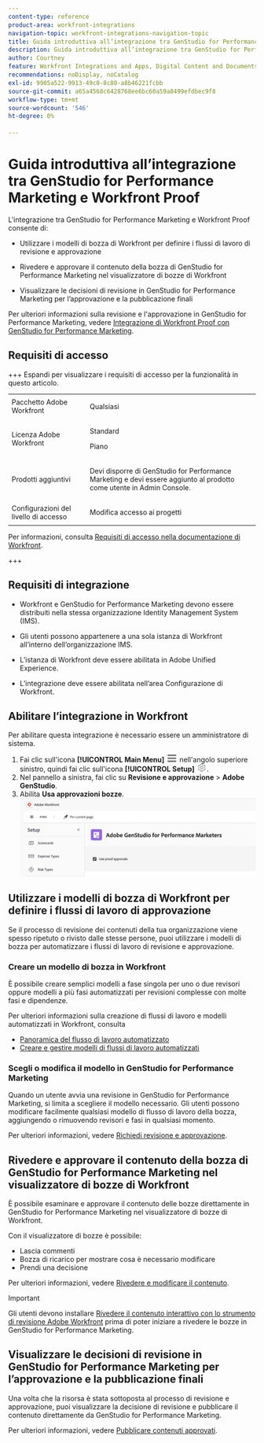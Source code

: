 ```yaml
---
content-type: reference
product-area: workfront-integrations
navigation-topic: workfront-integrations-navigation-topic
title: Guida introduttiva all’integrazione tra GenStudio for Performance Marketing e Workfront Proof
description: Guida introduttiva all’integrazione tra GenStudio for Performance Marketing e Workfront Proof
author: Courtney
feature: Workfront Integrations and Apps, Digital Content and Documents
recommendations: noDisplay, noCatalog
exl-id: 9905a522-9913-49c0-8c80-a8b46221fcbb
source-git-commit: a65a4568c6428768ee6bc60a59a8499efdbec9f8
workflow-type: tm+mt
source-wordcount: '546'
ht-degree: 0%

---
```


# Guida introduttiva all’integrazione tra GenStudio for Performance Marketing e Workfront Proof

L&#39;integrazione tra GenStudio for Performance Marketing e Workfront Proof consente di:

* Utilizzare i modelli di bozza di Workfront per definire i flussi di lavoro di revisione e approvazione

* Rivedere e approvare il contenuto della bozza di GenStudio for Performance Marketing nel visualizzatore di bozze di Workfront

* Visualizzare le decisioni di revisione in GenStudio for Performance Marketing per l’approvazione e la pubblicazione finali

Per ulteriori informazioni sulla revisione e l&#39;approvazione in GenStudio for Performance Marketing, vedere [Integrazione di Workfront Proof con GenStudio for Performance Marketing](https://experienceleague.adobe.com/it/docs/genstudio-for-performance-marketing/user-guide/approve/proof-integration).


## Requisiti di accesso

+++ Espandi per visualizzare i requisiti di accesso per la funzionalità in questo articolo.

<table style="table-layout:auto"> 
 <col> 
 <col> 
 <tbody> 
 <tr> 
   <td role="rowheader">Pacchetto Adobe Workfront</td> 
   <td> 
   <p>Qualsiasi</p> 
   </td> 
  </tr> 
  <tr> 
   <td role="rowheader">Licenza Adobe Workfront</td> 
   <td> 
   <p>Standard </p> 
   <p>Piano </p></td> 
  </tr> 
  <tr> 
   <td role="rowheader">Prodotti aggiuntivi</td> 
   <td> 
   <p> Devi disporre di GenStudio for Performance Marketing e devi essere aggiunto al prodotto come utente in Admin Console. </p> </td> 
  </tr> 
  <tr> 
   <td role="rowheader">Configurazioni del livello di accesso</td> 
   <td> <p>Modifica accesso ai progetti</p> </td> 
  </tr> 
 </tbody> 
</table>

Per informazioni, consulta [Requisiti di accesso nella documentazione di Workfront](/help/quicksilver/administration-and-setup/add-users/access-levels-and-object-permissions/access-level-requirements-in-documentation.md).

+++


## Requisiti di integrazione

* Workfront e GenStudio for Performance Marketing devono essere distribuiti nella stessa organizzazione Identity Management System (IMS).

* Gli utenti possono appartenere a una sola istanza di Workfront all’interno dell’organizzazione IMS.

* L’istanza di Workfront deve essere abilitata in Adobe Unified Experience.

* L’integrazione deve essere abilitata nell’area Configurazione di Workfront.


## Abilitare l’integrazione in Workfront

Per abilitare questa integrazione è necessario essere un amministratore di sistema.

1. Fai clic sull&#39;icona **[!UICONTROL Main Menu]** ![Main Menu](/help/_includes/assets/main-menu-icon-left-nav.png) nell&#39;angolo superiore sinistro, quindi fai clic sull&#39;icona **[!UICONTROL Setup]** ![Setup](/help/_includes/assets/gear-icon-setup.png).
1. Nel pannello a sinistra, fai clic su **Revisione e approvazione** > **Adobe GenStudio**.
1. Abilita **Usa approvazioni bozze**.
   ![abilitare la verifica per l&#39;impostazione di GenStudio](assets/enable-proofing-gs.png)

## Utilizzare i modelli di bozza di Workfront per definire i flussi di lavoro di approvazione

Se il processo di revisione dei contenuti della tua organizzazione viene spesso ripetuto o rivisto dalle stesse persone, puoi utilizzare i modelli di bozza per automatizzare i flussi di lavoro di revisione e approvazione.

### Creare un modello di bozza in Workfront

È possibile creare semplici modelli a fase singola per uno o due revisori oppure modelli a più fasi automatizzati per revisioni complesse con molte fasi e dipendenze.

Per ulteriori informazioni sulla creazione di flussi di lavoro e modelli automatizzati in Workfront, consulta

* [Panoramica del flusso di lavoro automatizzato](/help/quicksilver/review-and-approve-work/proofing/proofing-overview/automated-workflow.md)
* [Creare e gestire modelli di flussi di lavoro automatizzati](/help/quicksilver/administration-and-setup/manage-workfront/configure-proofing/create-manage-automated-workflow-templates.md)

### Scegli o modifica il modello in GenStudio for Performance Marketing

Quando un utente avvia una revisione in GenStudio for Performance Marketing, si limita a scegliere il modello necessario. Gli utenti possono modificare facilmente qualsiasi modello di flusso di lavoro della bozza, aggiungendo o rimuovendo revisori e fasi in qualsiasi momento.

Per ulteriori informazioni, vedere [Richiedi revisione e approvazione](https://experienceleague.adobe.com/it/docs/genstudio-for-performance-marketing/user-guide/approve/request-review).

## Rivedere e approvare il contenuto della bozza di GenStudio for Performance Marketing nel visualizzatore di bozze di Workfront

È possibile esaminare e approvare il contenuto delle bozze direttamente in GenStudio for Performance Marketing nel visualizzatore di bozze di Workfront.

Con il visualizzatore di bozze è possibile:

* Lascia commenti
* Bozza di ricarico per mostrare cosa è necessario modificare
* Prendi una decisione

Per ulteriori informazioni, vedere [Rivedere e modificare il contenuto](https://experienceleague.adobe.com/it/docs/genstudio-for-performance-marketing/user-guide/approve/review-and-edit).


>[!IMPORTANT]
>
>Gli utenti devono installare [Rivedere il contenuto interattivo con lo strumento di revisione Adobe Workfront](/help/quicksilver/review-and-approve-work/proofing/reviewing-proofs-within-workfront/review-a-proof/review-proof-in-web-viewer-extension.md) prima di poter iniziare a rivedere le bozze in GenStudio for Performance Marketing.


## Visualizzare le decisioni di revisione in GenStudio for Performance Marketing per l’approvazione e la pubblicazione finali

Una volta che la risorsa è stata sottoposta al processo di revisione e approvazione, puoi visualizzare la decisione di revisione e pubblicare il contenuto direttamente da GenStudio for Performance Marketing.

Per ulteriori informazioni, vedere [Pubblicare contenuti approvati](https://experienceleague.adobe.com/it/docs/genstudio-for-performance-marketing/user-guide/approve/publish-content).
